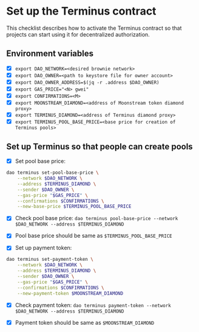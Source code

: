 # Set up the Terminus contract

This checklist describes how to activate the Terminus contract so that projects can start using it for
decentralized authorization.

## Environment variables

- [x] `export DAO_NETWORK=<desired brownie network>`
- [x] `export DAO_OWNER=<path to keystore file for owner account>`
- [x] `export DAO_OWNER_ADDRESS=$(jq -r .address $DAO_OWNER)`
- [x] `export GAS_PRICE="<N> gwei"`
- [x] `export CONFIRMATIONS=<M>`
- [x] `export MOONSTREAM_DIAMOND=<address of Moonstream token diamond proxy>`
- [x] `export TERMINUS_DIAMOND=<address of Terminus diamond proxy>`
- [x] `export TERMINUS_POOL_BASE_PRICE=<base price for creation of Terminus pools>`

## Set up Terminus so that people can create pools

- [x] Set pool base price:

```bash
dao terminus set-pool-base-price \
    --network $DAO_NETWORK \
    --address $TERMINUS_DIAMOND \
    --sender $DAO_OWNER \
    --gas-price "$GAS_PRICE" \
    --confirmations $CONFIRMATIONS \
    --new-base-price $TERMINUS_POOL_BASE_PRICE
```

- [x] Check pool base price: `dao terminus pool-base-price --network $DAO_NETWORK --address $TERMINUS_DIAMOND`

- [x] Pool base price should be same as `$TERMINUS_POOL_BASE_PRICE`

- [x] Set up payment token:

```bash
dao terminus set-payment-token \
    --network $DAO_NETWORK \
    --address $TERMINUS_DIAMOND \
    --sender $DAO_OWNER \
    --gas-price "$GAS_PRICE" \
    --confirmations $CONFIRMATIONS \
    --new-payment-token $MOONSTREAM_DIAMOND
```

- [x] Check payment token: `dao terminus payment-token --network $DAO_NETWORK --address $TERMINUS_DIAMOND`

- [x] Payment token should be same as `$MOONSTREAM_DIAMOND`
